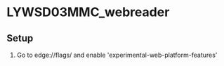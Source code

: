 # LYWSD03MMC_webreader

## Setup
  1. Go to edge://flags/ and enable 'experimental-web-platform-features'